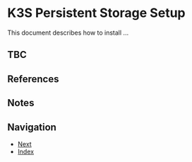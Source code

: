 # K3S Persistent Storage Setup

This document describes how to install ...

## TBC

## References

## Notes

## Navigation

- [Next](./)
- [Index](./README.md)
